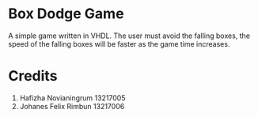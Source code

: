# Box Dodge Game
A simple game written in VHDL. The user must avoid the falling boxes, the speed of the falling boxes will be faster as the game time increases.


# Credits
1. Hafizha Novianingrum 13217005
2. Johanes Felix Rimbun 13217006
